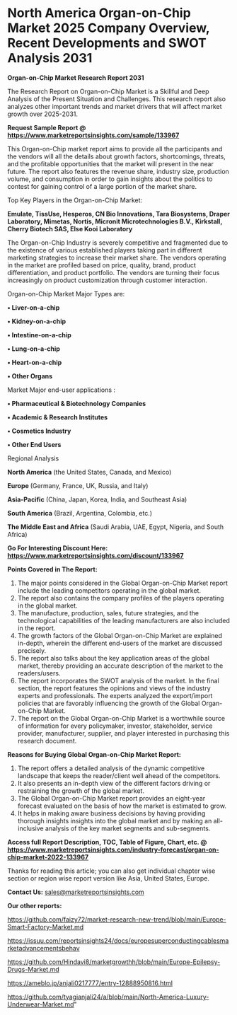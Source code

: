# North America Organ-on-Chip Market 2025 Company Overview, Recent Developments and SWOT Analysis 2031

<strong>Organ-on-Chip Market Research Report 2031</strong>

The Research Report on Organ-on-Chip Market is a Skillful and Deep Analysis of the Present Situation and Challenges. This research report also analyzes other important trends and market drivers that will affect market growth over 2025-2031.

<strong>Request Sample Report @ <a href=https://www.marketreportsinsights.com/sample/133967>https://www.marketreportsinsights.com/sample/133967</a></strong>

This Organ-on-Chip market report aims to provide all the participants and the vendors will all the details about growth factors, shortcomings, threats, and the profitable opportunities that the market will present in the near future. The report also features the revenue share, industry size, production volume, and consumption in order to gain insights about the politics to contest for gaining control of a large portion of the market share.

Top Key Players in the Organ-on-Chip Market:

<strong>Emulate, TissUse, Hesperos, CN Bio Innovations, Tara Biosystems, Draper Laboratory, Mimetas, Nortis, Micronit Microtechnologies B.V., Kirkstall, Cherry Biotech SAS, Else Kooi Laboratory</strong>

The Organ-on-Chip Industry is severely competitive and fragmented due to the existence of various established players taking part in different marketing strategies to increase their market share. The vendors operating in the market are profiled based on price, quality, brand, product differentiation, and product portfolio. The vendors are turning their focus increasingly on product customization through customer interaction.

Organ-on-Chip Market Major Types are:

<strong>• Liver-on-a-chip

• Kidney-on-a-chip

• Intestine-on-a-chip

• Lung-on-a-chip

• Heart-on-a-chip

• Other Organs</strong>

Market Major end-user applications :

<strong>• Pharmaceutical & Biotechnology Companies

• Academic & Research Institutes

• Cosmetics Industry

• Other End Users</strong>

Regional Analysis

</u><strong><b>North America</b></strong> (the United States, Canada, and Mexico)

<strong><b>Europe </b></strong>(Germany, France, UK, Russia, and Italy)

<strong><b>Asia-Pacific</b></strong> (China, Japan, Korea, India, and Southeast Asia)

<strong><b>South America</b></strong> (Brazil, Argentina, Colombia, etc.)

<strong><b>The Middle East and Africa</b></strong> (Saudi Arabia, UAE, Egypt, Nigeria, and South Africa)

<strong>Go For Interesting Discount Here: <a href=https://www.marketreportsinsights.com/discount/133967>https://www.marketreportsinsights.com/discount/133967</a></strong>

<strong>Points Covered in The Report:</strong>
<ol>
  <li>The major points considered in the Global Organ-on-Chip Market report include the leading competitors operating in the global market.</li>
  <li>The report also contains the company profiles of the players operating in the global market.</li>
  <li>The manufacture, production, sales, future strategies, and the technological capabilities of the leading manufacturers are also included in the report.</li>
  <li>The growth factors of the Global Organ-on-Chip Market are explained in-depth, wherein the different end-users of the market are discussed precisely.</li>
  <li>The report also talks about the key application areas of the global market, thereby providing an accurate description of the market to the readers/users.</li>
  <li>The report incorporates the SWOT analysis of the market. In the final section, the report features the opinions and views of the industry experts and professionals. The experts analyzed the export/import policies that are favorably influencing the growth of the Global Organ-on-Chip Market.</li>
  <li>The report on the Global Organ-on-Chip Market is a worthwhile source of information for every policymaker, investor, stakeholder, service provider, manufacturer, supplier, and player interested in purchasing this research document.</li>
</ol>
<strong>Reasons for Buying Global Organ-on-Chip Market Report:</strong>

<ol>
  <li>The report offers a detailed analysis of the dynamic competitive landscape that keeps the reader/client well ahead of the competitors.</li>
  <li>It also presents an in-depth view of the different factors driving or restraining the growth of the global market.</li>
  <li>The Global Organ-on-Chip Market report provides an eight-year forecast evaluated on the basis of how the market is estimated to grow.</li>
  <li>It helps in making aware business decisions by having providing thorough insights insights into the global market and by making an all-inclusive analysis of the key market segments and sub-segments.</li>
</ol>
<strong>Access full Report Description, TOC, Table of Figure, Chart, etc. @ <a href=https://www.marketreportsinsights.com/industry-forecast/organ-on-chip-market-2022-133967>https://www.marketreportsinsights.com/industry-forecast/organ-on-chip-market-2022-133967</a></strong>


Thanks for reading this article; you can also get individual chapter wise section or region wise report version like Asia, United States, Europe.

<strong>Contact Us:</strong>
sales@marketreportsinsights.com

<strong>Our other reports:</strong>

<a href=https://github.com/faizy72/market-research-new-trend/blob/main/Europe-Smart-Factory-Market.md>https://github.com/faizy72/market-research-new-trend/blob/main/Europe-Smart-Factory-Market.md</a>

<a href=https://issuu.com/reportsinsights24/docs/europesuperconductingcablesmarketadvancementsbehav>https://issuu.com/reportsinsights24/docs/europesuperconductingcablesmarketadvancementsbehav</a>

<a href=https://github.com/Hindavi8/marketgrowthh/blob/main/Europe-Epilepsy-Drugs-Market.md>https://github.com/Hindavi8/marketgrowthh/blob/main/Europe-Epilepsy-Drugs-Market.md</a>

<a href=https://ameblo.jp/anjali0217777/entry-12888950816.html>https://ameblo.jp/anjali0217777/entry-12888950816.html</a>

<a href=https://github.com/tyagianjali24/a/blob/main/North-America-Luxury-Underwear-Market.md>https://github.com/tyagianjali24/a/blob/main/North-America-Luxury-Underwear-Market.md</a>"
